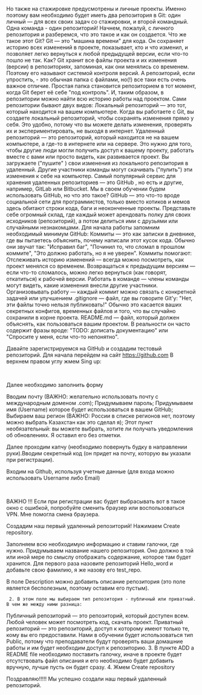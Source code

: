 ​Но также на стажировке предусмотрены и личные проекты. Именно поэтому вам необходимо будет иметь два репозитория в Git: один личный — для всех своих задач со стажировки, и второй командный. Одна команда - один репозиторий!
Начнем, пожалуй, с личного репозитория и разберемся, что это такое и как он создается.
Что же такое этот Git?
Git — это "машина времени" для кода. Он сохраняет историю всех изменений в проекте, показывает, кто и что изменил, и позволяет легко вернуться к любой предыдущей версии, если что-то пошло не так. 
Как? Git хранит все файлы проекта и их изменения (версии) в репозиториях, запоминая, как они менялись со временем. Поэтому его называют системой контроля версий. 
А репозиторий, если упростить, - это обычная папка с файлами, но(!) все таки есть очень важное отличие. Простая папка становится репозиторием в тот момент, когда Git берет её себе "под контроль". И, таким образом, в репозитории можно найти всю историю работы над проектом. Сами репозитории бывают двух видов:
Локальный репозиторий — это тот, который находится на вашем компьютере. Когда вы работаете с Git, вы создаете локальный репозиторий, чтобы сохранять изменения прямо у себя. Это удобно, потому что вы можете делать изменения, проверять их и экспериментировать, не выходя в интернет. 
Удаленный репозиторий — это репозиторий, который находится не на вашем компьютере, а где-то в интернете или на сервере. Это нужно для того, чтобы другие люди могли получить доступ к вашему проекту, работать вместе с вами или просто видеть, как развивается проект. 
Вы загружаете ("пушите" ) свои изменения из локального репозитория в удаленный. 
Другие участники команды могут скачивать ("пулить") эти изменения к себе на компьютер.
Самый популярный сервис для хранения удаленных репозиториев — это GitHub , но есть и другие, например, GitLab или Bitbucket. 
Мы в своем обучении будем использовать GitHub, но что это такое? 
GitHub — это что-то вроде социальной сети для программистов, только вместо котиков и мемов здесь обитают строки кода, баги и неоконченные проекты. Представьте себе огромный склад, где каждый может арендовать полку для своих исходников (репозиторий), а потом делиться ими с друзьями или случайными незнакомцами.
Для начала работы запомним необходимый минимум GitHub:
Коммиты — это как записки в дневнике, где вы пытаетесь объяснить, почему написали этот кусок кода. Обычно они звучат так: "Исправил баг", "Починил то, что сломал в прошлом коммите", "Это должно работать, но я не уверен". Коммиты помогают:
Отслеживать историю изменений — всегда можно посмотреть, как проект менялся со временем.
Возвращаться к предыдущим версиям — если что-то сломалось, можно легко вернуться (как говорят, откатиться) к рабочей версии.
Работать в команде — члены команды могут видеть, какие изменения внесли другие участники.
Организовывать работу — каждый коммит можно связать с конкретной задачей или улучшением
.gitignore — файл, где вы говорите Git'у: "Нет, эти файлы точно нельзя публиковать!" Обычно это касается ваших секретных конфигов, временных файлов и того, что вы случайно сохранили в корне проекта.
README.md — файл, который должен объяснять, как пользоваться вашим проектом. В реальности он часто содержит фразы вроде: "TODO: дописать документацию" или "Спросите у меня, если что-то непонятно".
 
Давайте зарегистрируемся на GitHub и создадим тестовый репозиторий.
Для начала перейдем на сайт https://github.com
В верхнем правом углу жмем Sing up:

​
 
Далее необходимо заполнить форму 
 
Вводим почту (ВАЖНО: желательно использовать почту с международным доменом .com);
Придумываем пароль;
Придумываем имя (Username) которое будет использоваться в вашем GitHub;
Выбираем ваш регион (ВАЖНО: России в списке регионов нет, поэтому можно выбрать Казахстан как это сделал я);
Этот пункт необязательный: вы можете выбрать, хотите ли получать уведомления об обновлениях. Я оставил его без отметки. 
​
 
Далее проходим капчу (необходимо повернуть будку в направлении руки).
​
Вводим секретный код (он придет на почту, которую вы указали при регистрации).
​

Входим на Github, используя учетные данные (для входа можно использовать Username либо Email)
 
​
 
ВАЖНО !!!  Если при регистрации вас будет выбрасывать вот в такое окно с ошибкой, попробуйте сменить браузер или воспользоваться VPN. Мне помогла смена браузера.
​
 
Создадим наш первый удаленный репозиторий! Нажимаем Create repository.
​

 
Заполняем всю необходимую информацию и ставим галочки, где нужно.
Придумываем название нашего репозитория. Оно должно в той или иной мере по смыслу отображать содержание, которое там будет хранится. Для первого раза назовите репозиторий Hello_word и добавьте свою фамилию, я же назову его test_repo.
 
В поле Description можно добавить описание репозитория (это поле является бесполезным, поэтому оставим его пустым).
 
     2. В этом поле мы выбираем тип репозитория - публичный или приватный. В чем же между ними разница:
Публичный репозиторий — это репозиторий, который доступен всем. Любой человек может посмотреть код, скачать проект. 
Приватный репозиторий  — это репозиторий, доступ к которому имеют только те, кому вы его предоставили.
Нами в обучении будет использоваться тип Public, потому что преподаватели будут проверять ваши домашние работы и им будет необходим доступ к репозиторию.
      3. В пункте ADD a README file необходимо поставить галочку, иначе в проекте будет отсутствовать файл описания и его необходимо будет добавить вручную, лучше пусть он будет сразу.
       4. Жмем Create repository
​
 
Поздравляю!!!!! Мы успешно создали наш первый удаленный репозиторий.
​
​
